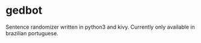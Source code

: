# gedbot
Sentence randomizer written in python3 and kivy. Currently only available in brazilian portuguese.
